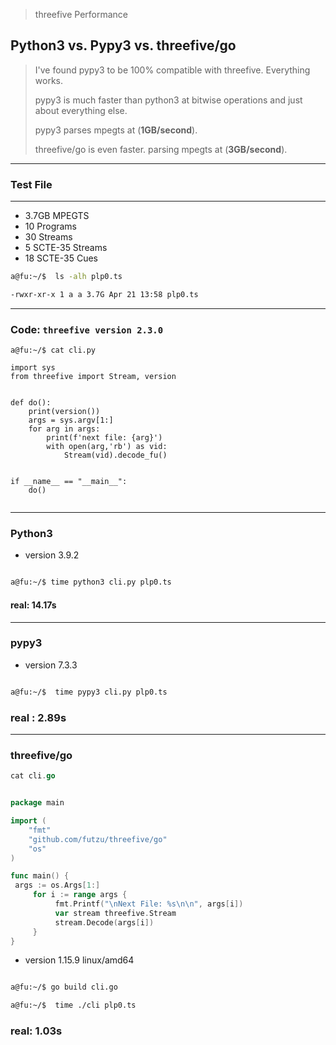 > threefive Performance
## Python3 vs. Pypy3 vs. threefive/go
>
>I've found pypy3 to be 100% compatible with threefive. Everything works.
>
>pypy3 is much faster than python3 at bitwise operations and just about everything else.
>
> pypy3 parses mpegts at (__1GB/second__).
>
>threefive/go is even faster.
> parsing mpegts at (__3GB/second__).
>
>
___
### Test File
___
  * 3.7GB MPEGTS
  * 10 Programs
  * 30 Streams
  * 5 SCTE-35 Streams
  * 18 SCTE-35 Cues

```sh
a@fu:~/$  ls -alh plp0.ts 

-rwxr-xr-x 1 a a 3.7G Apr 21 13:58 plp0.ts
```
___
### Code: ```threefive version 2.3.0```
```python3
a@fu:~/$ cat cli.py

import sys 
from threefive import Stream, version 
 
 
def do(): 
    print(version()) 
    args = sys.argv[1:] 
    for arg in args: 
        print(f'next file: {arg}') 
        with open(arg,'rb') as vid: 
            Stream(vid).decode_fu() 
 
 
if __name__ == "__main__": 
    do()
 
```
___
### Python3 
* version 3.9.2
```sh

a@fu:~/$ time python3 cli.py plp0.ts
```

#### real:   14.17s

___
### pypy3 
* version 7.3.3 

```sh

a@fu:~/$  time pypy3 cli.py plp0.ts

```
### real	:   2.89s

___
### threefive/go

```go
cat cli.go


package main

import (
	"fmt"
	"github.com/futzu/threefive/go"
	"os"
)

func main() {
 args := os.Args[1:]
	 for i := range args {
		  fmt.Printf("\nNext File: %s\n\n", args[i])
		  var stream threefive.Stream
		  stream.Decode(args[i])
	 }
}

```
* version 1.15.9 linux/amd64
```sh

a@fu:~/$ go build cli.go

a@fu:~/$  time ./cli plp0.ts

```
### real:  1.03s

